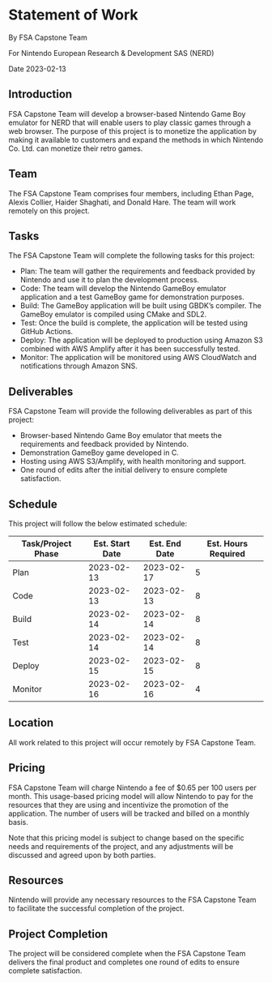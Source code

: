Statement of Work
=================

By FSA Capstone Team

For Nintendo European Research & Development SAS (NERD)

Date 2023-02-13

Introduction
------------

FSA Capstone Team will develop a browser-based Nintendo Game Boy emulator for NERD that will enable users to play classic games through a web browser. The purpose of this project is to monetize the application by making it available to customers and expand the methods in which Nintendo Co. Ltd. can monetize their retro games.

Team
----
The FSA Capstone Team comprises four members, including Ethan Page, Alexis Collier, Haider Shaghati, and Donald Hare. The team will work remotely on this project.

Tasks
-----

The FSA Capstone Team will complete the following tasks for this project:

*   Plan: The team will gather the requirements and feedback provided by Nintendo and use it to plan the development process.
*   Code: The team will develop the Nintendo GameBoy emulator application and a test GameBoy game for demonstration purposes.
*   Build: The GameBoy application will be built using GBDK’s compiler. The GameBoy emulator is compiled using CMake and SDL2.
*   Test: Once the build is complete, the application will be tested using GitHub Actions.
*   Deploy: The application will be deployed to production using Amazon S3 combined with AWS Amplify after it has been successfully tested.
*   Monitor: The application will be monitored using AWS CloudWatch and notifications through Amazon SNS.  

Deliverables
------------

FSA Capstone Team will provide the following deliverables as part of this project:

*   Browser-based Nintendo Game Boy emulator that meets the requirements and feedback provided by Nintendo.
*   Demonstration GameBoy game developed in C.
*   Hosting using AWS S3/Amplify, with health monitoring and support.
*   One round of edits after the initial delivery to ensure complete satisfaction.

Schedule
--------

This project will follow the below estimated schedule:

| Task/Project Phase | Est. Start Date | Est. End Date | Est. Hours Required |
| --- | --- | --- | --- |
| Plan | 2023-02-13 | 2023-02-17 | 5 |
| Code | 2023-02-13 | 2023-02-13 | 8 |
| Build | 2023-02-14 | 2023-02-14 | 8 |
| Test | 2023-02-14 | 2023-02-14 | 8 |
| Deploy | 2023-02-15 | 2023-02-15 | 8 |
| Monitor | 2023-02-16 | 2023-02-16 | 4 |

Location
--------

All work related to this project will occur remotely by FSA Capstone Team.

Pricing
-------

FSA Capstone Team will charge Nintendo a fee of $0.65 per 100 users per month. This usage-based pricing model will allow Nintendo to pay for the resources that they are using and incentivize the promotion of the application. The number of users will be tracked and billed on a monthly basis.

Note that this pricing model is subject to change based on the specific needs and requirements of the project, and any adjustments will be discussed and agreed upon by both parties.

Resources
---------

Nintendo will provide any necessary resources to the FSA Capstone Team to facilitate the successful completion of the project.

Project Completion
------------------

The project will be considered complete when the FSA Capstone Team delivers the final product and completes one round of edits to ensure complete satisfaction.
